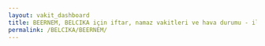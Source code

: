 ```yaml
---
layout: vakit_dashboard
title: BEERNEM, BELCIKA için iftar, namaz vakitleri ve hava durumu - ilçe/eyalet seç
permalink: /BELCIKA/BEERNEM/
---
```


<script type="text/javascript">
  var GLOBAL_COUNTRY = 'BELCIKA';
  var GLOBAL_CITY = 'BEERNEM';
  var GLOBAL_STATE = '';
  var lat = 72;
  var lon = 21;
</script>
